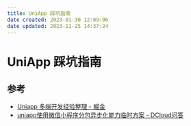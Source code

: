 ```yaml
---
title: UniApp 踩坑指南
date created: 2023-01-30 12:09:06
date updated: 2023-11-25 14:37:24
---
```


# UniApp 踩坑指南

## 参考

- [Uniapp 多端开发经验整理 - 掘金](https://juejin.cn/post/7138221718518595621)
- [uniapp使用微信小程序分包异步化能力临时方案 - DCloud问答](https://ask.dcloud.net.cn/article/39622)
